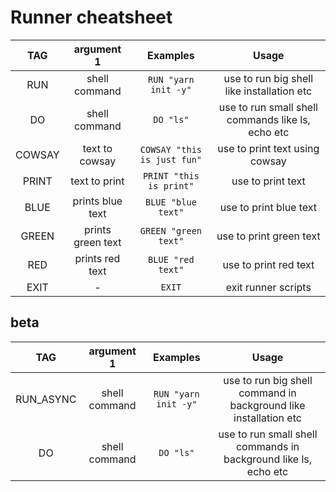 # Runner cheatsheet

|  TAG   |    argument 1     |          Examples           |                       Usage                       |
| :----: | :---------------: | :-------------------------: | :-----------------------------------------------: |
|  RUN   |   shell command   |    `RUN "yarn init -y"`     |    use to run big shell like installation etc     |
|   DO   |   shell command   |          `DO "ls"`          | use to run small shell commands like ls, echo etc |
| COWSAY |  text to cowsay   | `COWSAY "this is just fun"` |          use to print text using cowsay           |
| PRINT  |   text to print   |   `PRINT "this is print"`   |                 use to print text                 |
|  BLUE  | prints blue text  |     `BLUE "blue text"`      |              use to print blue text               |
| GREEN  | prints green text |    `GREEN "green text"`     |              use to print green text              |
|  RED   |  prints red text  |      `BLUE "red text"`      |               use to print red text               |
|  EXIT  |         -         |           `EXIT`            |                exit runner scripts                |

## beta

|    TAG    |  argument 1   |       Examples       |                              Usage                               |
| :-------: | :-----------: | :------------------: | :--------------------------------------------------------------: |
| RUN_ASYNC | shell command | `RUN "yarn init -y"` | use to run big shell command in background like installation etc |
|    DO     | shell command |      `DO "ls"`       | use to run small shell commands in background like ls, echo etc  |
